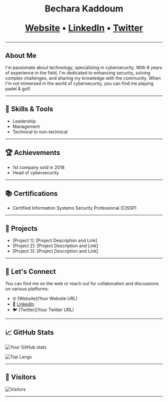<h1 align="center"> Bechara Kaddoum 
<p align="center">
  <a href="[Your Website URL]">Website</a> •
  <a href="[LinkedIn URL]">LinkedIn</a> •
  <a href="[Twitter URL]">Twitter</a>
</p>


---

## About Me

I'm passionate about technology, specializing in cybersecurity. With 8 years of experience in the field, I'm dedicated to enhancing security, solving complex challenges, and sharing my knowledge with the community. When I'm not immersed in the world of cybersecurity, you can find me playing padel & golf.

---

## 🧰 Skills & Tools

- Leadership
- Management
- Technical to non-technical

---

## 🏆 Achievements

- 1st company sold in 2018
- Head of cybersecurity 

---

## 📚 Certifications

- Certified Information Systems Security Professional (CISSP)

---

## 🔬 Projects

- [Project 1]: [Project Description and Link]
- [Project 2]: [Project Description and Link]
- [Project 3]: [Project Description and Link]

---

## 📣 Let's Connect

You can find me on the web or reach out for collaboration and discussions on various platforms:

- 🌐 [Website](Your Website URL)
- 💼 [LinkedIn](https://www.linkedin.com/in/becharakaddoum/)
- 🐦 [Twitter](Your Twitter URL)

---

## 📈 GitHub Stats

![Your GitHub stats](https://github-readme-stats.vercel.app/api?username=bkaddoum&show_icons=true)

![Top Langs](https://github-readme-stats.vercel.app/api/top-langs/?username=bkaddoum&layout=compact)

---

## 🌟 Visitors

![Visitors](https://visitor-badge.glitch.me/badge?page_id=bkaddoum.bkaddoum)

---

```markdown
